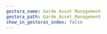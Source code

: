 ```yaml
---
gestora_name: Garde Asset Management
gestora_path: Garde_Asset_Management
show_in_gestoras_index: false
---
```

